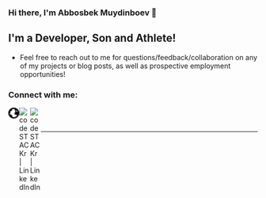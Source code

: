 ### Hi there, I'm Abbosbek Muydinboev 👋


## I'm a Developer, Son and Athlete!

- Feel free to reach out to me for questions/feedback/collaboration on any of my projects or blog posts, as well as prospective employment opportunities!

### Connect with me:

[<img align="left" alt="codeSTACKr.com" width="22px" src="https://raw.githubusercontent.com/iconic/open-iconic/master/svg/globe.svg" />][website]
[<img align="left" alt="codeSTACKr | LinkedIn" width="22px" src="https://cdn.jsdelivr.net/npm/simple-icons@v3/icons/linkedin.svg" />][linkedin]
[<img align="left" alt="codeSTACKr | LinkedIn" width="22px" src="https://cdn.jsdelivr.net/npm/simple-icons@v3/icons/medium.svg" />][medium]

<br />
<br />

---


[website]: https://b-portifolio.web.app/
[linkedin]: https://www.linkedin.com/in/abbosbek-muydinboev-7785b11b2/
[medium]: https://medium.com/@muydinboevabbosbek
